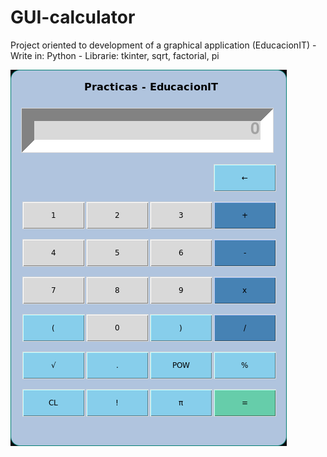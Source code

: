 # GUI-calculator
Project oriented to development of a graphical application (EducacionIT)
	- Write in: Python
		- Librarie: tkinter, sqrt, factorial, pi
		
		
![Preview image](resources/preview.png)
